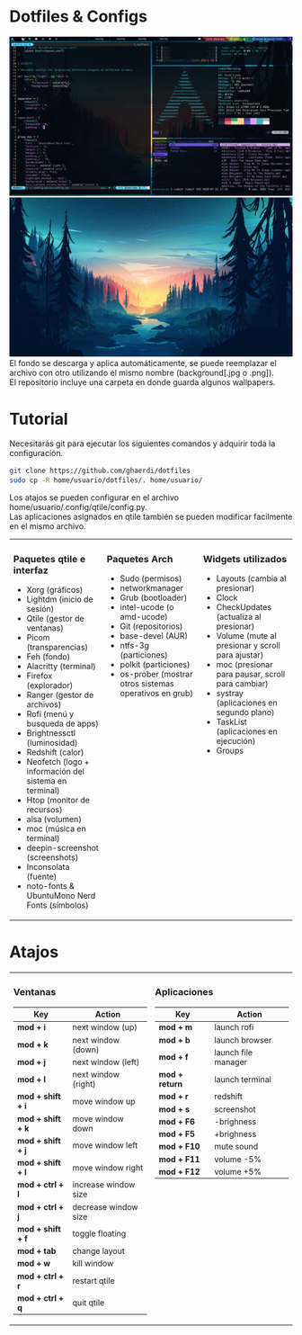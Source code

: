# Dotfiles & Configs

![Screenshot](.screenshot.png)
![Background](.background.jpg)
El fondo se descarga y aplica automáticamente, se puede reemplazar el archivo con otro utilizando el mismo nombre (background[.jpg o .png]).
<br/>
El repositorio incluye una carpeta en donde guarda algunos wallpapers.

# Tutorial
Necesitarás git para ejecutar los siguientes comandos y adquirir toda la configuración.

```bash
git clone https://github.com/ghaerdi/dotfiles
sudo cp -R home/usuario/dotfiles/. home/usuario/
```
Los atajos se pueden configurar en el archivo home/usuario/.config/qtile/config.py.
<br/>
Las aplicaciones asignados en qtile también se pueden modificar facilmente en el mismo archivo.

<table><tr>

<td valign="top" width="33%">

### Paquetes qtile e interfaz
* Xorg (gráficos)
* Lightdm (inicio de sesión)
* Qtile (gestor de ventanas)
* Picom (transparencias)
* Feh (fondo)
* Alacritty (terminal)
* Firefox (explorador)
* Ranger (gestor de archivos)
* Rofi (menú y busqueda de apps)
* Brightnessctl (luminosidad)
* Redshift (calor)
* Neofetch (logo + información del sistema en terminal)
* Htop (monitor de recursos)
* alsa (volumen)
* moc (música en terminal)
* deepin-screenshot (screenshots)
* Inconsolata (fuente)
* noto-fonts & UbuntuMono Nerd Fonts (símbolos)

</td><td valign="top" width="34%">

### Paquetes Arch
* Sudo (permisos)
* networkmanager
* Grub (bootloader)
* intel-ucode (o amd-ucode)
* Git (repositorios)
* base-devel (AUR)
* ntfs-3g (particiones)
* polkit (particiones)
* os-prober (mostrar otros sistemas operativos en grub)
</td><td valign="top" width="33%">

### Widgets utilizados

* Layouts (cambia al presionar)
* Clock
* CheckUpdates (actualiza al presionar)
* Volume (mute al presionar y scroll para ajustar)
* moc (presionar para pausar, scroll para cambiar)
* systray (aplicaciones en segundo plano)
* TaskList (aplicaciones en ejecución)
* Groups

</td></tr></table>

# Atajos

<table><tr><td valign="top" width="50%">

### Ventanas

| Key                 | Action               |
|---------------------|----------------------|
| **mod + i**         | next window (up)     |
| **mod + k**         | next window (down)   |
| **mod + j**         | next window (left)   |
| **mod + l**         | next window (right)  |
| **mod + shift + i** | move window up       |
| **mod + shift + k** | move window down     |
| **mod + shift + j** | move window left     |
| **mod + shift + l** | move window right    |
| **mod + ctrl + l**  | increase window size |
| **mod + ctrl + j**  | decrease window size |
| **mod + shift + f** | toggle floating      |
| **mod + tab**       | change layout        |
| **mod + w**         | kill window          |
| **mod + ctrl + r**  | restart qtile        |
| **mod + ctrl + q**  | quit qtile           |

</td><td valign="top" width="50%">

### Aplicaciones

| Key                 | Action              |
|---------------------|---------------------|
| **mod + m**         | launch rofi         |
| **mod + b**         | launch browser      |
| **mod + f**         | launch file manager |
| **mod + return**    | launch terminal     |
| **mod + r**         | redshift            |
| **mod + s**         | screenshot          |
| **mod + F6**        | -brighness          |
| **mod + F5**        | +brighness          |
| **mod + F10**       | mute sound          |
| **mod + F11**       | volume -5%          |
| **mod + F12**       | volume +5%          |

</td></tr></table>
